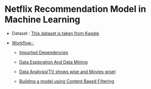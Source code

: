 # Netflix Recommendation Model in Machine Learning

* Dataset : <a href = "https://github.com/sreelakshmig009/DS-Olympus-/blob/netflix_recommendation/machineLearning/Netflix%20Series%20And%20Movies%20Recommendation%20System/netflix_titles.csv" >This dataset is taken from Kaggle
  
* Workflow :
    
    * Imported Dependencies
  
    * Data Exploration And Data Mining
  
    * Data Analysis(TV shows wise and Movies wise)
  
    * Building a model using Content Based Filtering
